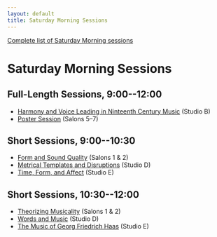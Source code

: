 ```yaml
---
layout: default
title: Saturday Morning Sessions
---
```


[Complete list of Saturday Morning sessions](complete.html)

# Saturday Morning Sessions

## Full-Length Sessions, 9:00--12:00

- [Harmony and Voice Leading in Ninteenth Century Music](harmony-and-voice-leading-in-ninteenth-century-music.html) <span class="room">(Studio B)</span>
- [Poster Session](poster-session.html)  <span class="room">(Salons 5–7)</span>

## Short Sessions, 9:00--10:30

- [Form and Sound Quality](form-and-sound-quality.html) <span class="room">(Salons 1 & 2)</span>
- [Metrical Templates and Disruptions](metrical-templates-and-disruptions.html)  <span class="room">(Studio D)</span>
- [Time, Form, and Affect](time-form-and-affect.html) <span class="room">(Studio E)</span>


## Short Sessions, 10:30--12:00

- [Theorizing Musicality](theorizing-musicality.html) <span class="room">(Salons 1 & 2)</span>
- [Words and Music](words-and-music.html) <span class="room">(Studio D)</span>
- [The Music of Georg Friedrich Haas](the-music-of-georg-friedrich-haas.html)  <span class="room">(Studio E)</span>

